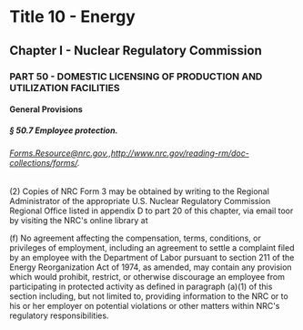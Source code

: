 
# Title 10 - Energy
## Chapter I - Nuclear Regulatory Commission
### PART 50 - DOMESTIC LICENSING OF PRODUCTION AND UTILIZATION FACILITIES
#### General Provisions
##### § 50.7 Employee protection.
###### Forms.Resource@nrc.gov,,http://www.nrc.gov/reading-rm/doc-collections/forms/.

(2) Copies of NRC Form 3 may be obtained by writing to the Regional Administrator of the appropriate U.S. Nuclear Regulatory Commission Regional Office listed in appendix D to part 20 of this chapter, via email toor by visiting the NRC's online library at

(f) No agreement affecting the compensation, terms, conditions, or privileges of employment, including an agreement to settle a complaint filed by an employee with the Department of Labor pursuant to section 211 of the Energy Reorganization Act of 1974, as amended, may contain any provision which would prohibit, restrict, or otherwise discourage an employee from participating in protected activity as defined in paragraph (a)(1) of this section including, but not limited to, providing information to the NRC or to his or her employer on potential violations or other matters within NRC's regulatory responsibilities.
